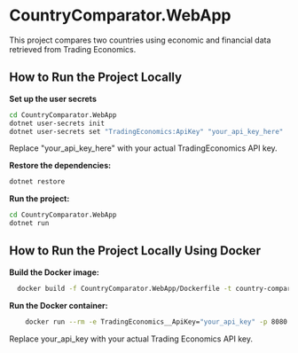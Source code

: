 # CountryComparator.WebApp

This project compares two countries using economic and financial data retrieved from Trading Economics.

## How to Run the Project Locally

**Set up the user secrets**

```sh
cd CountryComparator.WebApp
dotnet user-secrets init
dotnet user-secrets set "TradingEconomics:ApiKey" "your_api_key_here"
```

Replace "your_api_key_here" with your actual TradingEconomics API key.

**Restore the dependencies:**
```sh
dotnet restore
```

**Run the project:**

```sh
cd CountryComparator.WebApp
dotnet run
```

## How to Run the Project Locally Using Docker

**Build the Docker image:**

```sh
  docker build -f CountryComparator.WebApp/Dockerfile -t country-comparator-webapp .
```

**Run the Docker container:**

```sh
    docker run --rm -e TradingEconomics__ApiKey="your_api_key" -p 8080:8080 country-comparator-webapp

```

Replace your_api_key with your actual Trading Economics API key.
